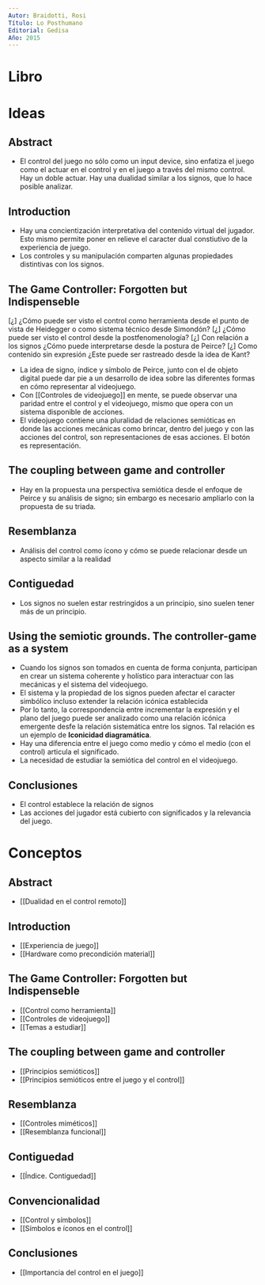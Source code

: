 ```yaml
---
Autor: Braidotti, Rosi
Título: Lo Posthumano
Editorial: Gedisa
Año: 2015
--- 
```


# Libro

# Ideas
## Abstract
+ El control del juego no sólo como un input device, sino enfatiza el juego como el actuar en el control y en el juego a través del mismo control. Hay un doble actuar. 
Hay una dualidad similar a los signos, que lo hace posible analizar.

## Introduction
+ Hay una concientización interpretativa del contenido virtual del jugador. Esto mismo permite poner en relieve el caracter dual constiutivo de la experiencia de juego.
+ Los controles y su manipulación comparten algunas propiedades distintivas con los signos.

## The Game Controller: Forgotten but Indispenseble
[¿]	¿Cómo puede ser visto el control como herramienta desde el punto de vista de Heidegger o como sistema técnico desde Simondón?
[¿] ¿Cómo puede ser visto el control desde la postfenomenología?
[¿] Con relación a los signos ¿Cómo puede interpretarse desde la postura de Peirce?
[¿] Como contenido sin expresión ¿Este puede ser rastreado desde la idea de Kant?

+ La idea de signo, índice y símbolo de Peirce, junto con el de objeto digital puede dar pie a un desarrollo de idea sobre las diferentes formas en cómo representar al videojuego.
+ Con [[Controles de videojuego]] en mente, se puede observar una paridad entre el control y el videojuego, mismo que opera con un sistema disponible de acciones.
+ El videojuego contiene una pluralidad de relaciones semióticas en donde las acciones mecánicas como brincar, dentro del juego y con las acciones del control, son representaciones de esas acciones. El botón es representación.

## The coupling between game and controller
+ Hay en la propuesta una perspectiva semiótica desde el enfoque de Peirce y su análisis de signo; sin embargo es necesario ampliarlo con la propuesta de su triada. 

## Resemblanza
+ Análisis del control como ícono y cómo se puede relacionar desde un aspecto similar a la realidad

## Contiguedad
+ Los signos no suelen estar restringidos a un principio, sino suelen tener más de un principio.

## Using the semiotic grounds. The controller-game as a system
+ Cuando los signos son tomados en cuenta de forma conjunta, participan en crear un sistema coherente y holístico para interactuar con las mecánicas y el sistema del videojuego.
+ El sistema y la propiedad de los signos pueden afectar el caracter simbólico  incluso extender la relación icónica establecida
+ Por lo tanto, la correspondencia entre incrementar la expresión y el plano del juego puede ser analizado como una relación icónica emergente desfe la relación sistemática entre los signos. Tal relación es un ejemplo de **Iconicidad diagramática**.
+ Hay una diferencia entre el juego como medio y cómo el medio (con el control) articula el significado.
+ La necesidad de estudiar la semiótica del control en el videojuego.

## Conclusiones
+ El control establece la relación de signos
+ Las acciones del jugador está cubierto con significados y la relevancia del juego.
 

# Conceptos
## Abstract
- [[Dualidad en el control remoto]]

## Introduction
- [[Experiencia de juego]]
- [[Hardware como precondición material]]

## The Game Controller: Forgotten but Indispenseble
- [[Control como herramienta]]
- [[Controles de videojuego]]
- [[Temas a estudiar]]

## The coupling between game and controller
- [[Principios semióticos]]
- [[Principios semióticos entre el juego y el control]]

## Resemblanza
- [[Controles miméticos]]
- [[Resemblanza funcional]]

## Contiguedad
- [[Índice. Contiguedad]]

## Convencionalidad
- [[Control y símbolos]]
- [[Símbolos e íconos en el control]]

## Conclusiones
- [[Importancia del control en el juego]]





